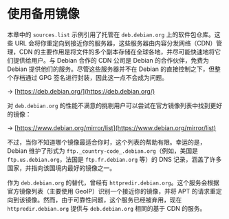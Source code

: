 # 使用备用镜像

本章中的 `sources.list` 示例引用了托管在 `deb.debian.org` 上的软件包仓库。这些 URL 会将你重定向到接近你的服务器，这些服务器由内容分发网络（CDN）管理，CDN 的主要作用是将文件的多个副本存储在全球各地，并尽可能快速地将它们提供给用户。与 Debian 合作的 CDN 公司是 Debian 的合作伙伴，免费为 Debian 提供他们的服务。尽管这些服务器并不在 Debian 的直接控制之下，但整个存档通过 GPG 签名进行封装，因此这一点不会成为问题。

→ [https://deb.debian.org/](https://deb.debian.org/)

对 `deb.debian.org` 的性能不满意的挑剔用户可以尝试在官方镜像列表中找到更好的镜像：

→ [https://www.debian.org/mirror/list](https://www.debian.org/mirror/list)

不过，当你不知道哪个镜像最适合你时，这个列表的帮助有限。幸运的是，Debian 维护了形式为 `ftp._country-code_.debian.org`（例如，美国是 `ftp.us.debian.org`，法国是 `ftp.fr.debian.org` 等）的 DNS 记录，涵盖了许多国家，并指向该国境内最好的镜像之一。

作为 `deb.debian.org` 的替代，曾经有 `httpredir.debian.org`。这个服务会根据官方镜像列表（主要使用 GeoIP）识别一个接近你的镜像，并将 APT 的请求重定向到该镜像。然而，由于可靠性问题，这个服务已经被弃用，现在 `httpredir.debian.org` 提供与 `deb.debian.org` 相同的基于 CDN 的服务。